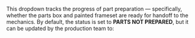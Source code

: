 This dropdown tracks the progress of part preparation — specifically, whether the parts box and painted frameset are ready for handoff to the mechanics. By default, the status is set to **PARTS NOT PREPARED**, but it can be updated by the production team to:

